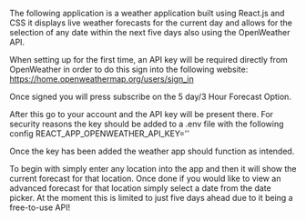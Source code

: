 The following application is a weather application built using React.js and CSS it displays live weather forecasts for the current day and allows for the selection of any date within the next five days also using the OpenWeather API.

When setting up for the first time, an API key will be required directly from OpenWeather in order to do this sign into the following website:
https://home.openweathermap.org/users/sign_in

Once signed you will press subscribe on the 5 day/3 Hour Forecast Option.

After this go to your account and the API key will be present there. For security reasons the key should be added to a .env file with the following config REACT_APP_OPENWEATHER_API_KEY=''

Once the key has been added the weather app should function as intended.


To begin with simply enter any location into the app and then it will show the current forecast for that location. Once done if you would like to view an advanced forecast for that location simply select a date from the date picker. At the moment this is limited to just five days ahead due to it being a free-to-use API!

